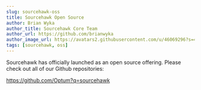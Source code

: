 ```yaml
---
slug: sourcehawk-oss
title: Sourcehawk Open Source
author: Brian Wyka
author_title: Sourcehawk Core Team
author_url: https://github.com/brianwyka
author_image_url: https://avatars2.githubusercontent.com/u/46069296?s=460
tags: [sourcehawk, oss]
---
```


Sourcehawk has officially launched as an open source offering.  Please check out all of our Github repositories:

https://github.com/Optum?q=sourcehawk